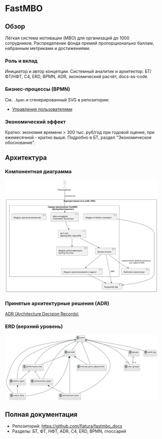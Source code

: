 # FastMBO

## Обзор
Лёгкая система мотивации (MBO) для организаций до 1000 сотрудников. Распределение фонда премий пропорционально баллам, набранным метриками и достижениями.

### Роль и вклад
Инициатор и автор концепции. Системный аналитик и архитектор: БТ/ФТ/НФТ, C4, ERD, BPMN, ADR, экономический расчёт, docs-as-code.

### Бизнес-процессы (BPMN)
См. `.bpmn` и сгенерированный SVG в репозитории:
- [Управление пользователями](https://raw.githubusercontent.com/flatura/fastmbo_docs/master/docs/bpmn/bp_01.svg)

### Экономический эффект
Кратко: экономия времени > 300 тыс. руб/год при годовой оценке; при ежемесячной - кратно выше. Подробно в БТ, раздел "Экономическое обоснование".

## Архитектура
### Компонентная диаграмма
![C4 Container](https://raw.githubusercontent.com/flatura/fastmbo_docs/master/docs/uml/c4_container.svg)
### Принятые архитектурные решения (ADR)

[ADR (Architecture Decision Records)](fastmbo-adr.md)
### ERD (верхний уровень)
![ERD](https://raw.githubusercontent.com/flatura/fastmbo_docs/master/docs/uml/erd.svg)

## Полная документация
- Репозиторий: https://github.com/flatura/fastmbo_docs
- Разделы: БТ, ФТ, НФТ, ADR, C4, ERD, BPMN, глоссарий

